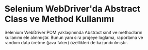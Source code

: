 # Selenium WebDriver'da Abstract Class ve Method Kullanımı
Selenium WebDriver POM yaklaşımında Abstract sınıf ve methodların kullanımı ele alınmıştır. Bunun yanı sıra projeye loglama, raporlama ve random data üretme (java faker) özellikleri de kazandırılmıştır.
